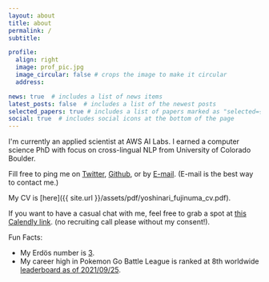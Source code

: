 ```yaml
---
layout: about
title: about
permalink: /
subtitle: 

profile:
  align: right
  image: prof_pic.jpg
  image_circular: false # crops the image to make it circular
  address: 

news: true  # includes a list of news items
latest_posts: false  # includes a list of the newest posts
selected_papers: true # includes a list of papers marked as "selected={true}"
social: true  # includes social icons at the bottom of the page
---
```


I'm currently an applied scientist at AWS AI Labs. 
I earned a computer science PhD with focus on cross-lingual NLP  from University of Colorado Boulder.

Fill free to ping me on [Twitter](https://twitter.com/akkikiki), [Github](https://github.com/akkikiki), or by [E-mail](mailto:fujinumay@gmail.com). 
(E-mail is the best way to contact me.)

My CV is [here]({{ site.url }}/assets/pdf/yoshinari_fujinuma_cv.pdf).


If you want to have a casual chat with me, feel free to grab a spot at [this Calendly link](https://calendly.com/fujinumay/30min). (no recruiting call please without my consent!).

Fun Facts:
* My Erdös number is [3](http://users.umiacs.umd.edu/~jbg/static/faq.html).
* My career high in Pokemon Go Battle League is ranked at 8th worldwide [leaderboard as of 2021/09/25](https://9db.jp/pokemongo/data/9255?season=9&date=2021-09-25).

